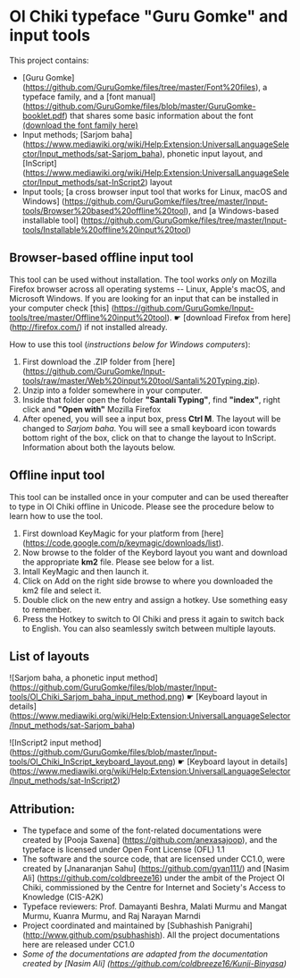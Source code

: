 # Ol Chiki typeface "Guru Gomke" and input tools
This project contains:
* [Guru Gomke] (https://github.com/GuruGomke/files/tree/master/Font%20files), a typeface family, and a [font manual] (https://github.com/GuruGomke/files/blob/master/GuruGomke-booklet.pdf) that shares some basic information about the font [(download the font family here)](https://github.com/GuruGomke/files/raw/master/Font%20files/download-fonts.zip)
* Input methods; [Sarjom baha] (https://www.mediawiki.org/wiki/Help:Extension:UniversalLanguageSelector/Input_methods/sat-Sarjom_baha), phonetic input layout, and [InScript] (https://www.mediawiki.org/wiki/Help:Extension:UniversalLanguageSelector/Input_methods/sat-InScript2) layout
* Input tools; [a cross browser input tool that works for Linux, macOS and Windows] (https://github.com/GuruGomke/files/tree/master/Input-tools/Browser%20based%20offline%20tool), and [a Windows-based installable tool] (https://github.com/GuruGomke/files/tree/master/Input-tools/Installable%20offline%20input%20tool)

## Browser-based offline input tool
This tool can be used without installation. The tool works <i>only</i> on Mozilla Firefox browser across all operating systems -- Linux, Apple's macOS, and Microsoft Windows. If you are looking for an input that can be installed in your computer check [this] (https://github.com/GuruGomke/Input-tools/tree/master/Offline%20input%20tool). ☛ [download Firefox from here] (http://firefox.com/) if not installed already.

How to use this tool (<i>instructions below for Windows computers</i>):
 1. First download the .ZIP folder from [here] (https://github.com/GuruGomke/Input-tools/raw/master/Web%20input%20tool/Santali%20Typing.zip).
 2. Unzip into a folder somewhere in your computer.
 3. Inside that folder open the folder <b>"Santali Typing"</b>, find <b>"index"</b>, right click and <b>"Open with"</b> Mozilla Firefox
 4. After opened, you will see a input box, press <b>Ctrl M</b>. The layout will be changed to <i>Sarjom baha</i>. You will see a small keyboard icon towards bottom right of the box, click on that to change the layout to InScript. Information about both the layouts below.

## Offline input tool
This tool can be installed once in your computer and can be used thereafter to type in Ol Chiki offline in Unicode. Please see the procedure below to learn how to use the tool.
 1. First download KeyMagic for your platform from [here] (https://code.google.com/p/keymagic/downloads/list).
 2. Now browse to the folder of the Keybord layout you want and download the appropriate <b>km2</b> file. Please see below for a list.
 3. Intall KeyMagic and then launch it.
 4. Click on Add on the right side browse to where you downloaded the km2 file and select it.
 5. Double click on the new entry and assign a hotkey. Use something easy to remember. 
 6. Press the Hotkey to switch to Ol Chiki and press it again to switch back to English. You can also seamlessly switch between multiple layouts.

## List of layouts
![Sarjom baha, a phonetic input method] (https://github.com/GuruGomke/files/blob/master/Input-tools/Ol_Chiki_Sarjom_baha_input_method.png)
☛ [Keyboard layout in details] (https://www.mediawiki.org/wiki/Help:Extension:UniversalLanguageSelector/Input_methods/sat-Sarjom_baha)

![InScript2 input method] (https://github.com/GuruGomke/files/blob/master/Input-tools/Ol_Chiki_InScript_keyboard_layout.png)
☛ [Keyboard layout in details] (https://www.mediawiki.org/wiki/Help:Extension:UniversalLanguageSelector/Input_methods/sat-InScript2)

## Attribution:
* The typeface and some of the font-related documentations were created by [Pooja Saxena] (https://github.com/anexasajoop), and the typeface is licensed under Open Font License (OFL) 1.1
* The software and the source code, that are licensed under CC1.0, were created by [Jnanaranjan Sahu] (https://github.com/gyan111/) and [Nasim Ali] (https://github.com/coldbreeze16) under the ambit of the Project Ol Chiki, commissioned by the Centre for Internet and Society's Access to Knowledge (CIS-A2K)
* Typeface reviewers: Prof. Damayanti Beshra, Malati Murmu and Mangat Murmu, Kuanra Murmu, and Raj Narayan Marndi
* Project coordinated and maintained by [Subhashish Panigrahi] (http://www.github.com/psubhashish). All the project documentations here are released under CC1.0
* <i>Some of the documentations are adapted from the documentation created by [Nasim Ali] (https://github.com/coldbreeze16/Kunji-Binyasa)</i>
